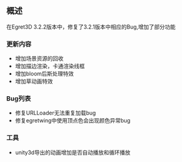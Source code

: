 ## 概述
在Egret3D 3.2.2版本中，修复了3.2.1版本中相应的Bug,增加了部分功能

### 更新内容

* 增加场景资源的回收
* 增加描边渲染，卡通渲染线框
* 增加bloom后斯处理特效
* 增加草动画特效


### Bug列表
* 修复URLLoader无法重复加载bug
* 修复egretwing中使用顶点色会出现颜色异常bug

### 工具
* unity3d导出的动画增加是否自动播放和循环播放
